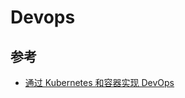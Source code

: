 # Devops

## 参考

* [通过 Kubernetes 和容器实现 DevOps](https://www.ibm.com/developerworks/cn/cloud/library/cl-lo-devops-via-kubernetes-and-containers/index.html)

